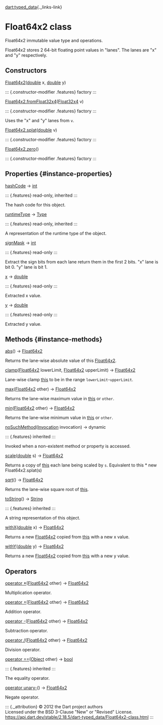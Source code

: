 [dart:typed\_data](../dart-typed_data/dart-typed_data-library){._links-link}

Float64x2 class
===============

Float64x2 immutable value type and operations.

Float64x2 stores 2 64-bit floating point values in \"lanes\". The lanes
are \"x\" and \"y\" respectively.

Constructors
------------

[Float64x2](float64x2/float64x2)([double](../dart-core/double-class) x,
[double](../dart-core/double-class) y)

::: {.constructor-modifier .features}
factory
:::

[Float64x2.fromFloat32x4](float64x2/float64x2.fromfloat32x4)([Float32x4](float32x4-class)
v)

::: {.constructor-modifier .features}
factory
:::

Uses the \"x\" and \"y\" lanes from `v`.

[Float64x2.splat](float64x2/float64x2.splat)([double](../dart-core/double-class)
v)

::: {.constructor-modifier .features}
factory
:::

[Float64x2.zero](float64x2/float64x2.zero)()

::: {.constructor-modifier .features}
factory
:::

Properties {#instance-properties}
----------

[hashCode](../dart-core/object/hashcode) → [int](../dart-core/int-class)

::: {.features}
read-only, inherited
:::

The hash code for this object.

[runtimeType](../dart-core/object/runtimetype) →
[Type](../dart-core/type-class)

::: {.features}
read-only, inherited
:::

A representation of the runtime type of the object.

[signMask](float64x2/signmask) → [int](../dart-core/int-class)

::: {.features}
read-only
:::

Extract the sign bits from each lane return them in the first 2 bits.
\"x\" lane is bit 0. \"y\" lane is bit 1.

[x](float64x2/x) → [double](../dart-core/double-class)

::: {.features}
read-only
:::

Extracted x value.

[y](float64x2/y) → [double](../dart-core/double-class)

::: {.features}
read-only
:::

Extracted y value.

Methods {#instance-methods}
-------

[abs](float64x2/abs)() → [Float64x2](float64x2-class)

Returns the lane-wise absolute value of this
[Float64x2](float64x2-class).

[clamp](float64x2/clamp)([Float64x2](float64x2-class) lowerLimit,
[Float64x2](float64x2-class) upperLimit) → [Float64x2](float64x2-class)

Lane-wise clamp [this](float64x2-class) to be in the range
`lowerLimit`-`upperLimit`.

[max](float64x2/max)([Float64x2](float64x2-class) other) →
[Float64x2](float64x2-class)

Returns the lane-wise maximum value in [this](float64x2-class) or
`other`.

[min](float64x2/min)([Float64x2](float64x2-class) other) →
[Float64x2](float64x2-class)

Returns the lane-wise minimum value in [this](float64x2-class) or
`other`.

[noSuchMethod](../dart-core/object/nosuchmethod)([Invocation](../dart-core/invocation-class)
invocation) → dynamic

::: {.features}
inherited
:::

Invoked when a non-existent method or property is accessed.

[scale](float64x2/scale)([double](../dart-core/double-class) s) →
[Float64x2](float64x2-class)

Returns a copy of [this](float64x2-class) each lane being scaled by `s`.
Equivalent to this \* new Float64x2.splat(s)

[sqrt](float64x2/sqrt)() → [Float64x2](float64x2-class)

Returns the lane-wise square root of [this](float64x2-class).

[toString](../dart-core/object/tostring)() →
[String](../dart-core/string-class)

::: {.features}
inherited
:::

A string representation of this object.

[withX](float64x2/withx)([double](../dart-core/double-class) x) →
[Float64x2](float64x2-class)

Returns a new [Float64x2](float64x2-class) copied from
[this](float64x2-class) with a new x value.

[withY](float64x2/withy)([double](../dart-core/double-class) y) →
[Float64x2](float64x2-class)

Returns a new [Float64x2](float64x2-class) copied from
[this](float64x2-class) with a new y value.

Operators
---------

[operator \*](float64x2/operator_multiply)([Float64x2](float64x2-class)
other) → [Float64x2](float64x2-class)

Multiplication operator.

[operator +](float64x2/operator_plus)([Float64x2](float64x2-class)
other) → [Float64x2](float64x2-class)

Addition operator.

[operator -](float64x2/operator_minus)([Float64x2](float64x2-class)
other) → [Float64x2](float64x2-class)

Subtraction operator.

[operator /](float64x2/operator_divide)([Float64x2](float64x2-class)
other) → [Float64x2](float64x2-class)

Division operator.

[operator
==](../dart-core/object/operator_equals)([Object](../dart-core/object-class)
other) → [bool](../dart-core/bool-class)

::: {.features}
inherited
:::

The equality operator.

[operator unary-](float64x2/operator_unary_minus)() →
[Float64x2](float64x2-class)

Negate operator.

::: {._attribution}
© 2012 the Dart project authors\
Licensed under the BSD 3-Clause \"New\" or \"Revised\" License.\
<https://api.dart.dev/stable/2.18.5/dart-typed_data/Float64x2-class.html>
:::
